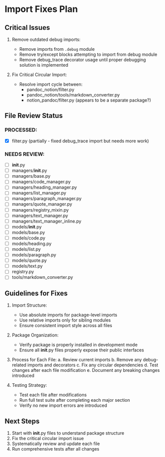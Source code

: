 # Import Fixes Plan

## Critical Issues
1. Remove outdated debug imports:
   - Remove imports from `.debug` module
   - Remove try/except blocks attempting to import from debug module
   - Remove debug_trace decorator usage until proper debugging solution is implemented

2. Fix Critical Circular Import:
   - Resolve import cycle between:
     * pandoc_notion/filter.py
     * pandoc_notion/tools/markdown_converter.py
     * notion_pandoc/filter.py (appears to be a separate package?)

## File Review Status

### PROCESSED:
- [x] filter.py (partially - fixed debug_trace import but needs more work)

### NEEDS REVIEW:
- [ ] __init__.py
- [ ] managers/__init__.py
- [ ] managers/base.py
- [ ] managers/code_manager.py
- [ ] managers/heading_manager.py
- [ ] managers/list_manager.py
- [ ] managers/paragraph_manager.py
- [ ] managers/quote_manager.py
- [ ] managers/registry_mixin.py
- [ ] managers/text_manager.py
- [ ] managers/text_manager_inline.py
- [ ] models/__init__.py
- [ ] models/base.py
- [ ] models/code.py
- [ ] models/heading.py
- [ ] models/list.py
- [ ] models/paragraph.py
- [ ] models/quote.py
- [ ] models/text.py
- [ ] registry.py
- [ ] tools/markdown_converter.py

## Guidelines for Fixes

1. Import Structure:
   - Use absolute imports for package-level imports
   - Use relative imports only for sibling modules
   - Ensure consistent import style across all files

2. Package Organization:
   - Verify package is properly installed in development mode
   - Ensure all __init__.py files properly expose their public interfaces

3. Process for Each File:
   a. Review current imports
   b. Remove any debug-related imports and decorators
   c. Fix any circular dependencies
   d. Test changes after each file modification
   e. Document any breaking changes introduced

4. Testing Strategy:
   - Test each file after modifications
   - Run full test suite after completing each major section
   - Verify no new import errors are introduced

## Next Steps
1. Start with __init__.py files to understand package structure
2. Fix the critical circular import issue
3. Systematically review and update each file
4. Run comprehensive tests after all changes

